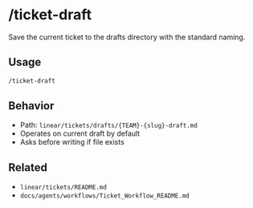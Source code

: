 # /ticket-draft

Save the current ticket to the drafts directory with the standard naming.

## Usage

```bash
/ticket-draft
```

## Behavior

- Path: `linear/tickets/drafts/{TEAM}-{slug}-draft.md`
- Operates on current draft by default
- Asks before writing if file exists

## Related

- `linear/tickets/README.md`
- `docs/agents/workflows/Ticket_Workflow_README.md`
